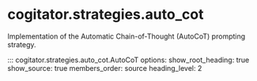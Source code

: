 # cogitator.strategies.auto_cot

Implementation of the Automatic Chain-of-Thought (AutoCoT) prompting strategy.

::: cogitator.strategies.auto_cot.AutoCoT
    options:
        show_root_heading: true
        show_source: true
        members_order: source
        heading_level: 2
